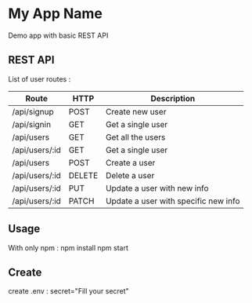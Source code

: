# My App Name
Demo app with basic REST API

## REST API
List of user routes :

Route | HTTP | Description
----- | ---- | -----------
/api/signup | POST | Create new user
/api/signin | GET | Get a single user
/api/users | GET | Get all the users
/api/users/:id | GET | Get a single user
/api/users | POST | Create a user
/api/users/:id | DELETE | Delete a user
/api/users/:id | PUT | Update a user with new info
/api/users/:id | PATCH | Update a user with specific new info

## Usage
With only npm :
npm install
npm start

## Create
create .env :
secret="Fill your secret"